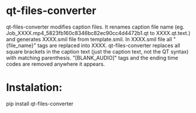 qt-files-converter
==================
qt-files-converter modifies caption files.
It renames caption file name (eg. Job_XXXX.mp4_5823fb160c8346bc82ec90cc4d4472b1.qt to XXXX.qt.text.)
and generates XXXX.smil file from template.smil.
In XXXX.smil file all "{file_name}" tags are replaced into XXXX.
qt-files-converter replaces all square brackets in the caption text (just the caption text, not the QT syntax)
with matching parenthesis.
"[BLANK_AUDIO]" tags and the ending time codes are removed anywhere it appears.


Instalation:
==================
pip install qt-files-converter
